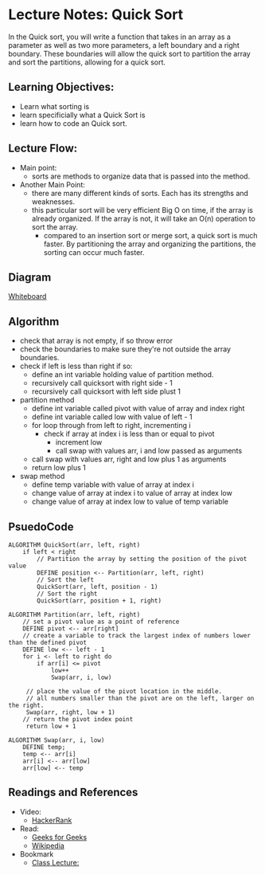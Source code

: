 # Lecture Notes: Quick Sort

In the Quick sort, you will write a function that takes in an array as a parameter as well as two more parameters, a left boundary and a right boundary. These boundaries will allow the quick sort to partition the array and sort the partitions, allowing for a quick sort. 

## Learning Objectives:
- Learn what sorting is
- learn specificially what a Quick Sort is
- learn how to code an Quick sort.

## Lecture Flow:
- Main point:
  - sorts are methods to organize data that is passed into the method. 
- Another Main Point:
  - there are many different kinds of sorts. Each has its strengths and weaknesses.
  - this particular sort will be very efficient Big O on time, if the array is already organized. If the array is not, it will take an O(n) operation to sort the array. 
    - compared to an insertion sort or merge sort, a quick sort is much faster. By partitioning the array and organizing the partitions, the sorting can occur much faster.  

## Diagram
[Whiteboard](../img/QuickSortWB.jpg)

## Algorithm
- check that array is not empty, if so throw error
- check the boundaries to make sure they're not outside the array boundaries.
- check if left is less than right if so:
  - define an int variable holding value of partition method.
  - recursively call quicksort with right side - 1
  - recursively call quicksort with left side plust 1
- partition method
  - define int variable called pivot with value of array and index right
  - define int variable called low with value of left - 1
  - for loop through from left to right, incrementing i
    - check if array at index i is less than or equal to pivot
      - increment low
      - call swap with values arr, i and low passed as arguments
  - call swap with values arr, right and low plus 1 as arguments
  - return low plus 1
- swap method
  - define temp variable with value of array at index i
  - change value of array at index i to value of array at index low
  - change value of array at index low to value of temp variable

## PsuedoCode
```  
ALGORITHM QuickSort(arr, left, right)
    if left < right
        // Partition the array by setting the position of the pivot value 
        DEFINE position <-- Partition(arr, left, right)
        // Sort the left
        QuickSort(arr, left, position - 1)
        // Sort the right
        QuickSort(arr, position + 1, right)

ALGORITHM Partition(arr, left, right)
    // set a pivot value as a point of reference
    DEFINE pivot <-- arr[right]
    // create a variable to track the largest index of numbers lower than the defined pivot
    DEFINE low <-- left - 1
    for i <- left to right do
        if arr[i] <= pivot
            low++
            Swap(arr, i, low)

     // place the value of the pivot location in the middle.
     // all numbers smaller than the pivot are on the left, larger on the right. 
     Swap(arr, right, low + 1)
    // return the pivot index point
     return low + 1

ALGORITHM Swap(arr, i, low)
    DEFINE temp;
    temp <-- arr[i]
    arr[i] <-- arr[low]
    arr[low] <-- temp
   ```

## Readings and References
- Video:
  - [HackerRank](https://www.youtube.com/watch?v=SLauY6PpjW4)
- Read:
  - [Geeks for Geeks](https://www.geeksforgeeks.org/quick-sort/)
  - [Wikipedia](https://en.wikipedia.org/wiki/Quicksort)
- Bookmark
  - [Class Lecture:](https://github.com/codefellows/seattle-java-401d4)
